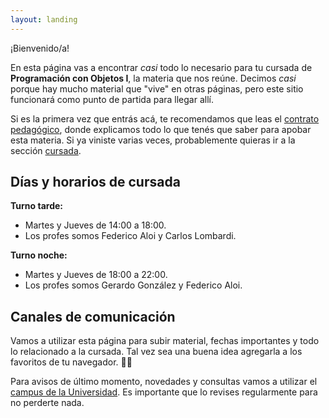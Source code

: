 ```yaml
---
layout: landing
---
```


¡Bienvenido/a!

En esta página vas a encontrar _casi_ todo lo necesario para tu cursada de **Programación con Objetos I**, la materia que nos reúne. Decimos _casi_ porque hay mucho material que "vive" en otras páginas, pero este sitio funcionará como punto de partida para llegar allí.

Si es la primera vez que entrás acá, te recomendamos que leas el [contrato pedagógico](/contrato-pedagogico), donde explicamos todo lo que tenés que saber para apobar esta materia. Si ya viniste varias veces, probablemente quieras ir a la sección [cursada](/cursada).

## Días y horarios de cursada

**Turno tarde:**
* Martes y Jueves de 14:00 a 18:00.
* Los profes somos Federico Aloi y Carlos Lombardi.

**Turno noche:**
* Martes y Jueves de 18:00 a 22:00.
* Los profes somos Gerardo González y Federico Aloi.

## Canales de comunicación

Vamos a utilizar esta página para subir material, fechas importantes y todo lo relacionado a la cursada. Tal vez sea una buena idea agregarla a los favoritos de tu navegador. :link::globe_with_meridians:

Para avisos de último momento, novedades y consultas vamos a utilizar el [campus de la Universidad](http://campus.unahur.edu.ar/). Es importante que lo revises regularmente para no perderte nada.

